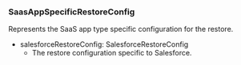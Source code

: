 ### SaasAppSpecificRestoreConfig
Represents the SaaS app type specific configuration for the restore.

- salesforceRestoreConfig: SalesforceRestoreConfig
  - The restore configuration specific to Salesforce.
